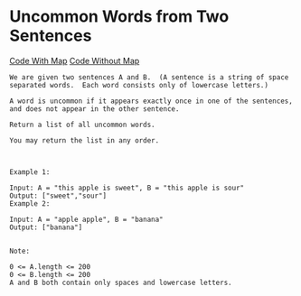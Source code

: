 # Uncommon Words from Two Sentences

[Code With Map](../weekly_contest_97/uncommon_words.go)
[Code Without Map](../weekly_contest_97/uncommon_words_advance.go)

```
We are given two sentences A and B.  (A sentence is a string of space separated words.  Each word consists only of lowercase letters.)

A word is uncommon if it appears exactly once in one of the sentences, and does not appear in the other sentence.

Return a list of all uncommon words.

You may return the list in any order.



Example 1:

Input: A = "this apple is sweet", B = "this apple is sour"
Output: ["sweet","sour"]
Example 2:

Input: A = "apple apple", B = "banana"
Output: ["banana"]


Note:

0 <= A.length <= 200
0 <= B.length <= 200
A and B both contain only spaces and lowercase letters.
```
